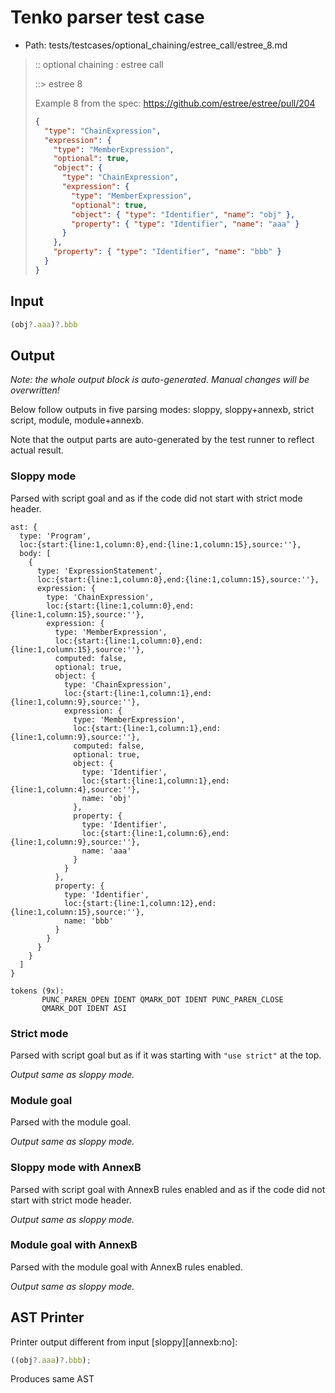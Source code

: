 # Tenko parser test case

- Path: tests/testcases/optional_chaining/estree_call/estree_8.md

> :: optional chaining : estree call
>
> ::> estree 8
>
> Example 8 from the spec: https://github.com/estree/estree/pull/204
>
> ```json
> {
>   "type": "ChainExpression",
>   "expression": {
>     "type": "MemberExpression",
>     "optional": true,
>     "object": {
>       "type": "ChainExpression",
>       "expression": {
>         "type": "MemberExpression",
>         "optional": true,
>         "object": { "type": "Identifier", "name": "obj" },
>         "property": { "type": "Identifier", "name": "aaa" }
>       }
>     },
>     "property": { "type": "Identifier", "name": "bbb" }
>   }
> }
> ```

## Input

`````js
(obj?.aaa)?.bbb
`````

## Output

_Note: the whole output block is auto-generated. Manual changes will be overwritten!_

Below follow outputs in five parsing modes: sloppy, sloppy+annexb, strict script, module, module+annexb.

Note that the output parts are auto-generated by the test runner to reflect actual result.

### Sloppy mode

Parsed with script goal and as if the code did not start with strict mode header.

`````
ast: {
  type: 'Program',
  loc:{start:{line:1,column:0},end:{line:1,column:15},source:''},
  body: [
    {
      type: 'ExpressionStatement',
      loc:{start:{line:1,column:0},end:{line:1,column:15},source:''},
      expression: {
        type: 'ChainExpression',
        loc:{start:{line:1,column:0},end:{line:1,column:15},source:''},
        expression: {
          type: 'MemberExpression',
          loc:{start:{line:1,column:0},end:{line:1,column:15},source:''},
          computed: false,
          optional: true,
          object: {
            type: 'ChainExpression',
            loc:{start:{line:1,column:1},end:{line:1,column:9},source:''},
            expression: {
              type: 'MemberExpression',
              loc:{start:{line:1,column:1},end:{line:1,column:9},source:''},
              computed: false,
              optional: true,
              object: {
                type: 'Identifier',
                loc:{start:{line:1,column:1},end:{line:1,column:4},source:''},
                name: 'obj'
              },
              property: {
                type: 'Identifier',
                loc:{start:{line:1,column:6},end:{line:1,column:9},source:''},
                name: 'aaa'
              }
            }
          },
          property: {
            type: 'Identifier',
            loc:{start:{line:1,column:12},end:{line:1,column:15},source:''},
            name: 'bbb'
          }
        }
      }
    }
  ]
}

tokens (9x):
       PUNC_PAREN_OPEN IDENT QMARK_DOT IDENT PUNC_PAREN_CLOSE
       QMARK_DOT IDENT ASI
`````

### Strict mode

Parsed with script goal but as if it was starting with `"use strict"` at the top.

_Output same as sloppy mode._

### Module goal

Parsed with the module goal.

_Output same as sloppy mode._

### Sloppy mode with AnnexB

Parsed with script goal with AnnexB rules enabled and as if the code did not start with strict mode header.

_Output same as sloppy mode._

### Module goal with AnnexB

Parsed with the module goal with AnnexB rules enabled.

_Output same as sloppy mode._

## AST Printer

Printer output different from input [sloppy][annexb:no]:

````js
((obj?.aaa)?.bbb);
````

Produces same AST
